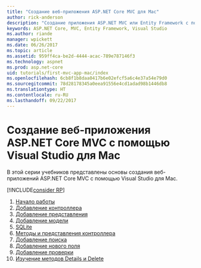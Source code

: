 ```yaml
---
title: "Создание веб-приложения ASP.NET Core MVC для Mac"
author: rick-anderson
description: "Создание приложения ASP.NET MVC или Entity Framework с помощью Visual Studio для Mac"
keywords: ASP.NET Core, MVC, Entity Framework, Visual Studio
ms.author: riande
manager: wpickett
ms.date: 06/26/2017
ms.topic: article
ms.assetid: 959ff4ca-be2d-4444-acac-789e787146f3
ms.technology: aspnet
ms.prod: asp.net-core
uid: tutorials/first-mvc-app-mac/index
ms.openlocfilehash: 6cb8f1b8daa0417b6e02efcf5a6c4e37a54e79d0
ms.sourcegitcommit: 78d28178345a0eea91556e4cd1adad98b1446db8
ms.translationtype: HT
ms.contentlocale: ru-RU
ms.lasthandoff: 09/22/2017
---
```

# <a name="create-a-web-app-with-aspnet-core-mvc-using-visual-studio-for-mac"></a>Создание веб-приложения ASP.NET Core MVC с помощью Visual Studio для Mac

В этой серии учебников представлены основы создания веб-приложений ASP.NET Core MVC с помощью Visual Studio для Mac. 

[!INCLUDE[consider RP](../../includes/razor.md)]

1. [Начало работы](start-mvc.md)
1. [Добавление контроллера](adding-controller.md)
1. [Добавление представления](adding-view.md)
1. [Добавление модели](adding-model.md)
1. [SQLite](working-with-sql.md)
1. [Методы и представления контроллера](controller-methods-views.md)
1. [Добавление поиска](search.md)
1. [Добавление нового поля](new-field.md)
1. [Добавление проверки](validation.md)
1. [Изучение методов Details и Delete](xref:tutorials/first-mvc-app/details)
